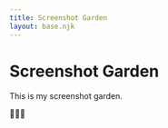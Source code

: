 ```yaml
---
title: Screenshot Garden
layout: base.njk
---
```

# Screenshot Garden
This is my screenshot garden.

🌻🌼🌷